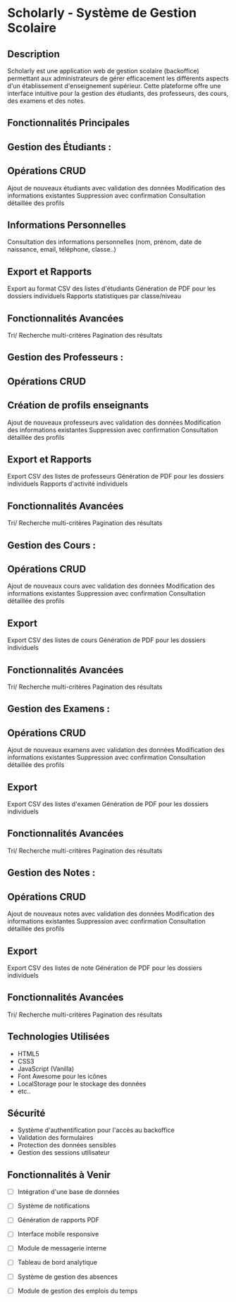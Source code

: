 # Scholarly - Système de Gestion Scolaire

##  Description
Scholarly est une application web de gestion scolaire (backoffice) permettant aux administrateurs de gérer efficacement les différents aspects d'un établissement d'enseignement supérieur. Cette plateforme offre une interface intuitive pour la gestion des étudiants, des professeurs, des cours, des examens et des notes.

##  Fonctionnalités Principales

## Gestion des Étudiants : 

## Opérations CRUD
Ajout de nouveaux étudiants avec validation des données
Modification des informations existantes
Suppression avec confirmation
Consultation détaillée des profils
## Informations Personnelles
Consultation des informations personnelles (nom, prénom, date de naissance, email, téléphone, classe..)
## Export et Rapports
Export au format CSV des listes d'étudiants
Génération de PDF pour les dossiers individuels
Rapports statistiques par classe/niveau
## Fonctionnalités Avancées
Tri/ Recherche multi-critères
Pagination des résultats



## Gestion des Professeurs :
## Opérations CRUD
## Création de profils enseignants
Ajout de nouveaux professeurs avec validation des données
Modification des informations existantes
Suppression avec confirmation
Consultation détaillée des profils
## Export et Rapports
Export CSV des listes de professeurs
Génération de PDF pour les dossiers individuels
Rapports d'activité individuels
## Fonctionnalités Avancées
Tri/ Recherche multi-critères
Pagination des résultats


## Gestion des Cours :
## Opérations CRUD
Ajout de nouveaux cours avec validation des données
Modification des informations existantes
Suppression avec confirmation
Consultation détaillée des profils
## Export 
Export CSV des listes de cours
Génération de PDF pour les dossiers individuels
## Fonctionnalités Avancées
Tri/ Recherche  multi-critères
Pagination des résultats


## Gestion des Examens :
## Opérations CRUD
Ajout de nouveaux examens avec validation des données
Modification des informations existantes
Suppression avec confirmation
Consultation détaillée des profils
## Export 
Export CSV des listes d'examen
Génération de PDF pour les dossiers individuels
## Fonctionnalités Avancées
Tri/ Recherche  multi-critères
Pagination des résultats


## Gestion des Notes :

## Opérations CRUD
Ajout de nouveaux notes avec validation des données
Modification des informations existantes
Suppression avec confirmation
Consultation détaillée des profils
## Export 
Export CSV des listes de note
Génération de PDF pour les dossiers individuels
## Fonctionnalités Avancées
Tri/ Recherche  multi-critères
Pagination des résultats


##  Technologies Utilisées
- HTML5
- CSS3
- JavaScript (Vanilla)
- Font Awesome pour les icônes
- LocalStorage pour le stockage des données
- etc..


##  Sécurité
- Système d'authentification pour l'accès au backoffice
- Validation des formulaires
- Protection des données sensibles
- Gestion des sessions utilisateur

##  Fonctionnalités à Venir
- [ ] Intégration d'une base de données
- [ ] Système de notifications
- [ ] Génération de rapports PDF
- [ ] Interface mobile responsive
- [ ] Module de messagerie interne
- [ ] Tableau de bord analytique
- [ ] Système de gestion des absences
- [ ] Module de gestion des emplois du temps










